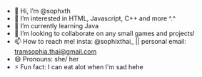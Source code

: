 - 👋 Hi, I’m @sophxth
- 👀 I’m interested in HTML, Javascript, C++ and more ^.^
- 🌱 I’m currently learning Java
- 💞️ I’m looking to collaborate on any small games and projects!
- 📫 How to reach me! insta: @sophixthai_ || personal email: tramsophia.thai@gmail.com
- 😄 Pronouns: she/ her
- ⚡ Fun fact: I can eat alot when I'm sad hehe

<!---
sophxth/sophxth is a ✨ special ✨ repository because its `README.md` (this file) appears on your GitHub profile.
You can click the Preview link to take a look at your changes.
--->
